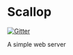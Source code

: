 # Scallop
[![Gitter](https://badges.gitter.im/jinchaoh/Scallop.svg)](https://gitter.im/jinchaoh/Scallop?utm_source=badge&utm_medium=badge&utm_campaign=pr-badge)

A simple web server

